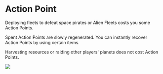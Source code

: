 # Action Point

 Deploying fleets to defeat space pirates or Alien Fleets costs you some Action Points.

Spent Action Points are slowly regenerated. You can instantly recover Action Points by using certain items.

Harvesting resources or raiding other players' planets does not cost Action Points.

![](http://astrokings.s3.amazonaws.com/html/img/help/801_001actionpoint.JPG)